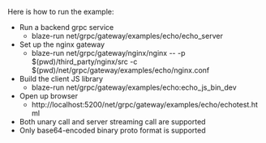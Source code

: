 Here is how to run the example:

 - Run a backend grpc service
     - blaze-run net/grpc/gateway/examples/echo/echo_server
 - Set up the nginx gateway
     - blaze-run net/grpc/gateway/nginx/nginx --
       -p $(pwd)/third_party/nginx/src
       -c $(pwd)/net/grpc/gateway/examples/echo/nginx.conf
 - Build the client JS library
     - blaze-run net/grpc/gateway/examples/echo:echo_js_bin_dev
 - Open up browser
     - http://localhost:5200/net/grpc/gateway/examples/echo/echotest.html
 - Both unary call and server streaming call are supported
 - Only base64-encoded binary proto format is supported
